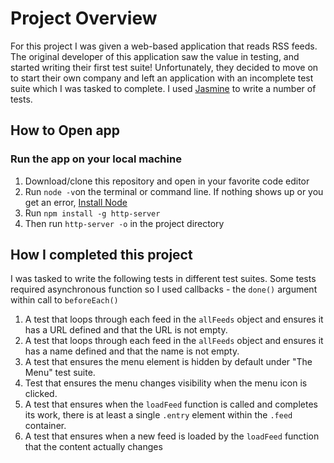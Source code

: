 # Project Overview

For this project I was given a web-based application that reads RSS feeds. The original developer of this application saw the value in testing, and started writing their first test suite! Unfortunately, they decided to move on to start their own company and left an application with an incomplete test suite which I was tasked to complete. I used [Jasmine](http://jasmine.github.io) to write a number of tests.

## How to Open app

### Run the app on your local machine
1. Download/clone this repository and open in your favorite code editor
2. Run `node -v`on the terminal or command line. If nothing shows up or you get an error, [Install Node](https://nodejs.org/en/)
3. Run `npm install -g http-server`
4. Then run `http-server -o` in the project directory


## How I completed this project
I was tasked to write the following tests in different test suites. Some tests required asynchronous function so I used callbacks - the `done()` argument within call to `beforeEach()`
1. A test that loops through each feed in the `allFeeds` object and ensures it has a URL defined and that the URL is not empty.
2. A test that loops through each feed in the `allFeeds` object and ensures it has a name defined and that the name is not empty.
3. A test that ensures the menu element is hidden by default under "The Menu" test suite.
4. Test that ensures the menu changes visibility when the menu icon is clicked.
5. A test that ensures when the `loadFeed` function is called and completes its work, there is at least a single `.entry` element within the `.feed` container.
6. A test that ensures when a new feed is loaded by the `loadFeed` function that the content actually changes
